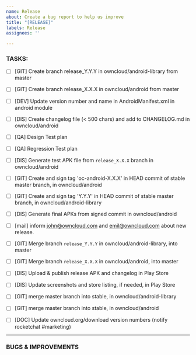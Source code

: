 ```yaml
---
name: Release
about: Create a bug report to help us improve
title: "[RELEASE]"
labels: Release
assignees: ''

---
```


### TASKS:

 - [ ] [GIT] Create branch release_Y.Y.Y in owncloud/android-library from master
 - [ ] [GIT] Create branch release_X.X.X in owncloud/android from master
 - [ ] [DEV] Update version number and name in AndroidManifest.xml in android module
 - [ ] [DIS] Create changelog file (< 500 chars) and add to CHANGELOG.md in owncloud/android
 - [ ] [QA] Design Test plan
 - [ ] [QA] Regression Test plan
 - [ ] [DIS] Generate test APK file from `release_X.X.X` branch in owncloud/android
 - [ ] [GIT] Create and sign tag 'oc-android-X.X.X' in HEAD commit of stable master branch, in owncloud/android
 - [ ] [GIT] Create and sign tag 'Y.Y.Y' in HEAD commit of stable master branch, in owncloud/android-library
 - [ ] [DIS] Generate final APKs from signed commit in owncloud/android
 - [ ] [mail] inform john@owncloud.com and emil@owncloud.com about new release.
 - [ ] [GIT] Merge branch `release_Y.Y.Y` in owncloud/android-library, into master
 - [ ] [GIT] Merge branch `release_X.X.X` in owncloud/android, into master
 - [ ] [DIS] Upload & publish release APK and changelog in Play Store
 - [ ] [DIS] Update screenshots and store listing, if needed, in Play Store
 - [ ] [GIT] merge master branch into stable, in owncloud/android-library
 - [ ] [GIT] merge master branch into stable, in owncloud/android
 - [ ] [DOC] Update owncloud.org/download version numbers (notify rocketchat #marketing)


_____

### BUGS & IMPROVEMENTS
